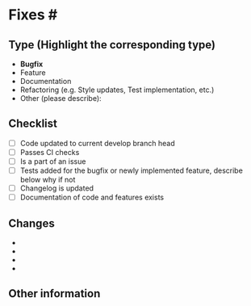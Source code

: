 # Fixes \#

## Type (Highlight the corresponding type)

- **Bugfix**
- Feature
- Documentation
- Refactoring (e.g. Style updates, Test implementation, etc.)
- Other (please describe):

## Checklist

- [ ] Code updated to current develop branch head
- [ ] Passes CI checks
- [ ] Is a part of an issue
- [ ] Tests added for the bugfix or newly implemented feature, describe below why if not
- [ ] Changelog is updated
- [ ] Documentation of code and features exists

## Changes

-
-
-
-

## Other information
